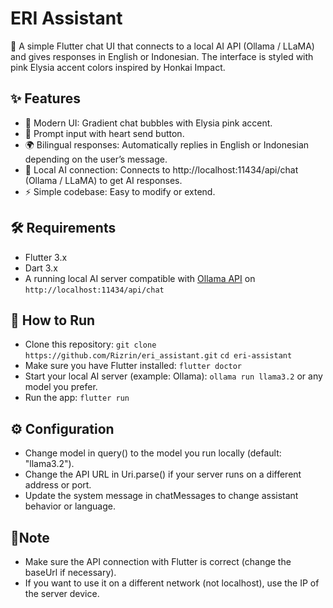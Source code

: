 # ERI Assistant

📱 A simple Flutter chat UI that connects to a local AI API (Ollama / LLaMA) and gives responses in English or Indonesian.
The interface is styled with pink Elysia accent colors inspired by Honkai Impact.

## ✨ Features

- 🎨 Modern UI: Gradient chat bubbles with Elysia pink accent.
- 📝 Prompt input with heart send button.
- 🌍 Bilingual responses: Automatically replies in English or Indonesian depending on the user’s message.
- 🔌 Local AI connection: Connects to http://localhost:11434/api/chat (Ollama / LLaMA) to get AI responses.
- ⚡ Simple codebase: Easy to modify or extend.

## 🛠️ Requirements

- Flutter 3.x
- Dart 3.x
- A running local AI server compatible with [Ollama API](https://ollama.com/) on `http://localhost:11434/api/chat` 

## 🚀 How to Run

- Clone this repository: `git clone https://github.com/Rizrin/eri_assistant.git`
`cd eri-assistant`
- Make sure you have Flutter installed: `flutter doctor`
- Start your local AI server (example: Ollama): `ollama run llama3.2`
  or any model you prefer.
- Run the app: `flutter run`

## ⚙️ Configuration
- Change model in query() to the model you run locally (default: "llama3.2").
- Change the API URL in Uri.parse() if your server runs on a different address or port.
- Update the system message in chatMessages to change assistant behavior or language.

## 📌Note

- Make sure the API connection with Flutter is correct (change the baseUrl if necessary).
- If you want to use it on a different network (not localhost), use the IP of the server device.

